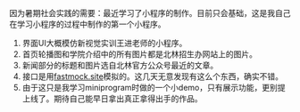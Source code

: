 因为暑期社会实践的需要：最近学习了小程序的制作。目前只会基础，这是我自己在学习小程序的过程中制作的第一个小程序。

1. 界面UI大概模仿新视觉实训王进老师的小程序。
2. 首页轮播图和学院介绍中的所有图片都是北林招生办网站上的图片。
3. 新闻部分的标题和图片选自北林官方公众号最近的文章。
4. 接口是用[fastmock.site](fastmock.site)模拟的。这几天无意发现有这么个东西，确实不错。
5. 由于这只是我学习miniprogram时做的一个小demo，只有展示功能，更别提上线了。期待自己能早日拿出真正拿得出手的作品。

